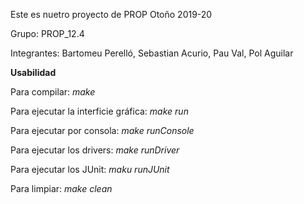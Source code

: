 Este es nuetro proyecto de PROP Otoño 2019-20

Grupo: PROP_12.4

Integrantes:
    Bartomeu Perelló,
    Sebastian Acurio,
    Pau Val,
    Pol Aguilar

**Usabilidad**

Para compilar: _make_

Para ejecutar la interficie gráfica: _make run_

Para ejecutar por consola: _make runConsole_

Para ejecutar los drivers: _make runDriver_

Para ejecutar los JUnit: _maku runJUnit_

Para limpiar: _make clean_
